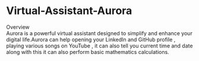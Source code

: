 # Virtual-Assistant-Aurora
Overview
<br>
Aurora is a powerful virtual assistant designed to simplify and enhance your digital life.Aurora can help opening your LinkedIn and GitHub profile , playing various songs on YouTube , it can also tell you current time and date along with this it can also perform basic mathematics calculations.
